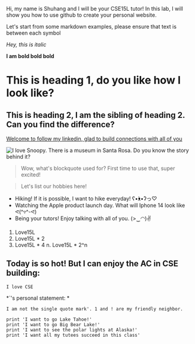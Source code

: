 Hi, my name is Shuhang and I will be your CSE15L tutor!
In this lab, I will show you how to use github to create your personal website.

Let's start from some markdown examples, please ensure that text is between each symbol

*Hey, this is italic*

**I am bold bold bold**

# This is heading 1, do you like how I look like?

## This is heading 2, I am the sibling of heading 2. Can you find the difference?

[Welcome to follow my linkedin, glad to build connections with all of you](https://www.linkedin.com/in/shuhang-xu-1805821a5/)

![I love Snoopy. There is a museum in Santa Rosa. Do you know the story behind it?](https://lh5.googleusercontent.com/3lWkYbLl4kuebSMTuLjW2VU_g_-DgDijp98rmEQgtc9s5rrqnQmkVTq0XSZlXugSbrSLz4FiDVUiPFHd_rmhHEkvVniV8kXyS-Pl2S28NHkJQ75Fywq66tGOVEJeNXQq4Q=w1280)

> Wow, what's blockquote used for?
> First time to use that, super excited!


> Let's list our hobbies here!
* Hiking! If it is possible, I want to hike everyday! ʕ•́ᴥ•̀ʔっ♡
* Watching the Apple product launch day. What will Iphone 14 look like ᕙ(^▿^-ᕙ)
* Being your tutors! Enjoy talking with all of you. (>‿◠)✌

1. Love15L
2. Love15L * 2
3. Love15L * 4
n. Love15L * 2^n

Today is so hot! But I can enjoy the AC in CSE building:
---

`I love CSE`

*`'s personal statement: *

`I am not the single quote mark'. 1 and ! are my friendly neighbor.`

```
print 'I want to go Lake Tahoe!'
print 'I want to go Big Bear Lake!'
print 'I want to see the polar lights at Alaska!'
print 'I want all my tutees succeed in this class' 
```

